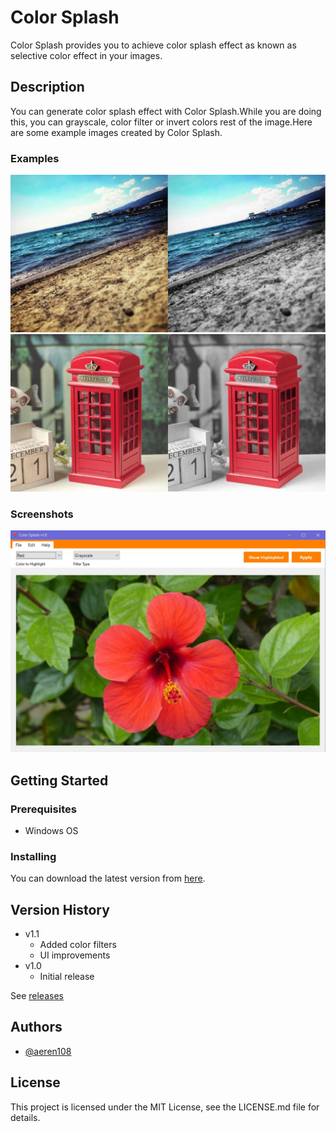 # Color Splash
Color Splash provides you to achieve color splash effect as known as selective color effect in your images.<br>

## Description
You can generate color splash effect with Color Splash.While you are doing this, you can grayscale, color filter or invert colors rest of the image.Here are some example images created by Color Splash.

### Examples
![](pics/sahil_ornek.jpg)
<br>
![](pics/telefon_ornek.jpg)
### Screenshots
![](pics/ss1.jpg)

## Getting Started

### Prerequisites
- Windows OS
### Installing
You can download the latest version from [here](https://github.com/aeren108/color_splash/releases/download/v1.1/Color_Splash.exe).

## Version History
- v1.1
  * Added color filters
  * UI improvements
- v1.0
  * Initial release
  
See [releases](https://github.com/aeren108/color_splash/releases)

## Authors
- [@aeren108](https://github.com/aeren108)

## License
This project is licensed under the MIT License, see the LICENSE.md file for details.
